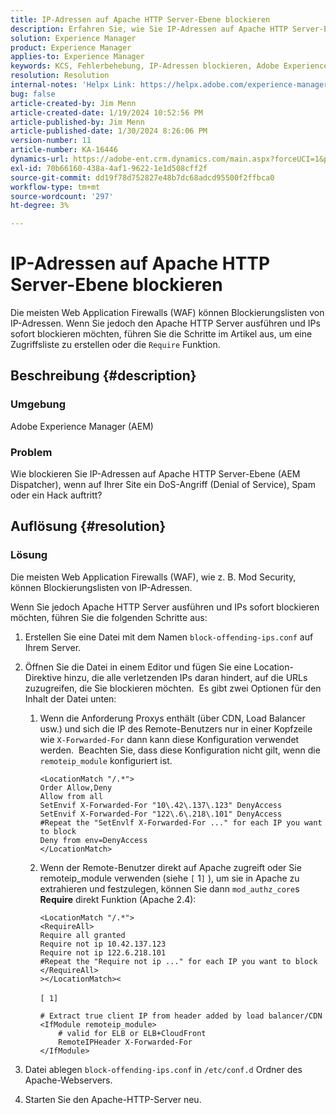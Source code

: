 ```yaml
---
title: IP-Adressen auf Apache HTTP Server-Ebene blockieren
description: Erfahren Sie, wie Sie IP-Adressen auf Apache HTTP Server-Ebene blockieren.
solution: Experience Manager
product: Experience Manager
applies-to: Experience Manager
keywords: KCS, Fehlerbehebung, IP-Adressen blockieren, Adobe Experience Manager, AEM, Apache HTTP Server-Ebene, DoS-Angriff, WAF, Web Application Firewall, AEM Dispatcher, Funktion anfordern
resolution: Resolution
internal-notes: 'Helpx Link: https://helpx.adobe.com/experience-manager/kb/block-ips-apache-http-server.html#remoteip_module'
bug: false
article-created-by: Jim Menn
article-created-date: 1/19/2024 10:52:56 PM
article-published-by: Jim Menn
article-published-date: 1/30/2024 8:26:06 PM
version-number: 11
article-number: KA-16446
dynamics-url: https://adobe-ent.crm.dynamics.com/main.aspx?forceUCI=1&pagetype=entityrecord&etn=knowledgearticle&id=d68cc17a-1db7-ee11-a569-6045bd006268
exl-id: 70b66160-438a-4af1-9622-1e1d508cff2f
source-git-commit: dd19f78d752827e48b7dc68adcd95500f2ffbca0
workflow-type: tm+mt
source-wordcount: '297'
ht-degree: 3%

---
```


# IP-Adressen auf Apache HTTP Server-Ebene blockieren


Die meisten Web Application Firewalls (WAF) können Blockierungslisten von IP-Adressen. Wenn Sie jedoch den Apache HTTP Server ausführen und IPs sofort blockieren möchten, führen Sie die Schritte im Artikel aus, um eine Zugriffsliste zu erstellen oder die `Require` Funktion.

## Beschreibung {#description}


### Umgebung

Adobe Experience Manager (AEM)

### Problem

Wie blockieren Sie IP-Adressen auf Apache HTTP Server-Ebene (AEM Dispatcher), wenn auf Ihrer Site ein DoS-Angriff (Denial of Service), Spam oder ein Hack auftritt?


## Auflösung {#resolution}


### Lösung

Die meisten Web Application Firewalls (WAF), wie z. B. Mod Security, können Blockierungslisten von IP-Adressen.

Wenn Sie jedoch Apache HTTP Server ausführen und IPs sofort blockieren möchten, führen Sie die folgenden Schritte aus:

1. Erstellen Sie eine Datei mit dem Namen `block-offending-ips.conf` auf Ihrem Server.
2. Öffnen Sie die Datei in einem Editor und fügen Sie eine Location-Direktive hinzu, die alle verletzenden IPs daran hindert, auf die URLs zuzugreifen, die Sie blockieren möchten.  Es gibt zwei Optionen für den Inhalt der Datei unten:

   1. Wenn die Anforderung Proxys enthält (über CDN, Load Balancer usw.) und sich die IP des Remote-Benutzers nur in einer Kopfzeile wie `X-Forwarded-For` dann kann diese Konfiguration verwendet werden.  Beachten Sie, dass diese Konfiguration nicht gilt, wenn die `remoteip_module` konfiguriert ist. 

      ```
      <LocationMatch "/.*">
      Order Allow,Deny
      Allow from all
      SetEnvif X-Forwarded-For "10\.42\.137\.123" DenyAccess
      SetEnvif X-Forwarded-For "122\.6\.218\.101" DenyAccess
      #Repeat the "SetEnvlf X-Forwarded-For ..." for each IP you want to block
      Deny from env=DenyAccess
      </LocationMatch>
      ```


   2. Wenn der Remote-Benutzer direkt auf Apache zugreift oder Sie remoteip_module verwenden (siehe `[` 1`]` ), um sie in Apache zu extrahieren und festzulegen, können Sie dann `mod_authz_core`s <b>Require</b> direkt Funktion (Apache 2.4):

      ```
      <LocationMatch "/.*">
      <RequireAll>
      Require all granted
      Require not ip 10.42.137.123
      Require not ip 122.6.218.101
      #Repeat the "Require not ip ..." for each IP you want to block
      </RequireAll>
      ></LocationMatch><
      ```



      `[ 1]`
 <br>

      ```
      # Extract true client IP from header added by load balancer/CDN
      <IfModule remoteip_module>
          # valid for ELB or ELB+CloudFront
          RemoteIPHeader X-Forwarded-For
      </IfModule>
      ```


3. Datei ablegen `block-offending-ips.conf` in `/etc/conf.d` Ordner des Apache-Webservers.
4. Starten Sie den Apache-HTTP-Server neu.
